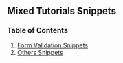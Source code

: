 ## Mixed Tutorials Snippets

### Table of Contents

1. [Form Validation Snippets](0-form-validation-snippets/)
2. [Others Snippets](1-others-snippets/)
